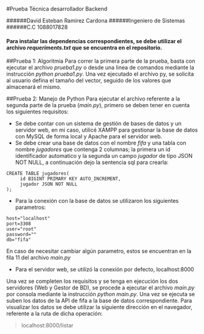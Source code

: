 #Prueba Técnica desarrollador Backend

######David Esteban Ramirez Cardona
######Ingeniero de Sistemas
######C.C 1088017828

#### Para instalar las dependencias correspondientes, se debe utilizar el archivo *requeriments.txt* que se encuentra en el repositorio.

##Prueba 1: Algoritmia
Para correr la primera parte de la prueba, basta con ejecutar el archivo *prueba1.py* o desde una linea de comandos mediante la instrucción *python prueba1.py*.
Una vez ejecutado el archivo py, se solicita al usuario defina el tamaño del vector, seguido de los valores que almacenará el mismo.

##Prueba 2: Manejo de Python
Para ejecutar el archivo referente a la segunda parte de la prueba (*main.py*), primero se deben tener en cuenta los siguientes requisitos:
* Se debe contar con un sistema de gestión de bases de datos y un servidor web, en mi caso, utilicé XAMPP para gestionar la base de datos con MySQL de forma local y Apache para el servidor web.
* Se debe crear una base de datos con el nombre *fifa* y una tabla con nombre *jugadores* que contenga 2 columnas; la primera un id identificador automatico y la segunda un campo *jugador* de tipo JSON NOT NULL, a continuación dejo la sentencia sql para crearla:

```
CREATE TABLE jugadores(
	 id BIGINT PRIMARY KEY AUTO_INCREMENT,
     jugador JSON NOT NULL
);
```

* Para la conexión con la base de datos se utilizaron los siguientes parametros:

```
host="localhost"
port=3308
user="root"
password=""
db="fifa"
```

En caso de necesitar cambiar algún parametro, estos se encuentran en la fila 11 del archivo *main.py*

* Para el servidor web, se utilizó la conexión por defecto, localhost:8000

Una vez se completen los requisitos y se tenga en ejecución los dos servidores (Web y Gestor de BD), se procede a ejecutar el archivo *main.py* por consola mediante la instrucción *python main.py*. Una vez se ejecuta se suben los datos de la API de fifa a la base de datos correspondiente.
Para visualizar los datos se debe utilizar la siguiente dirección en el navegador, referente a la ruta de dicha operación:

> localhost:8000/listar
